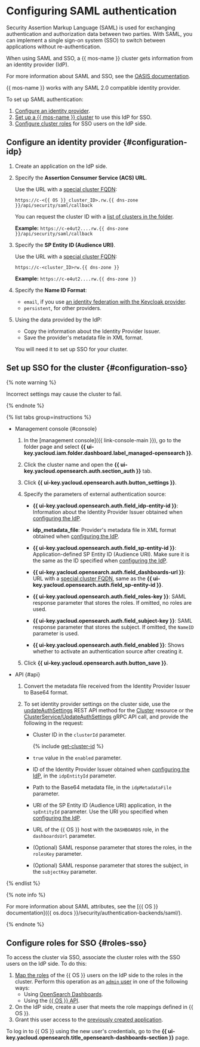 # Configuring SAML authentication

Security Assertion Markup Language (SAML) is used for exchanging authentication and authorization data between two parties. With SAML, you can implement a single sign-on system (SSO) to switch between applications without re-authentication.

When using SAML and SSO, a {{ mos-name }} cluster gets information from an identity provider (IdP).

For more information about SAML and SSO, see the [OASIS documentation](https://wiki.oasis-open.org/security/saml/).

{{ mos-name }} works with any SAML 2.0 compatible identity provider.

To set up SAML authentication:
1. [Configure an identity provider](#configuration-idp).
1. [Set up a {{ mos-name }} cluster](#configuration-sso) to use this IdP for SSO.
1. [Configure cluster roles](#roles-sso) for SSO users on the IdP side.

## Configure an identity provider {#configuration-idp}

1. Create an application on the IdP side.
1. Specify the **Assertion Consumer Service (ACS) URL**.

   Use the URL with a [special cluster FQDN](connect.md#special-fqdns):

   ```
   https://c-<{{ OS }}_cluster_ID>.rw.{{ dns-zone }}/api/security/saml/callback
   ```

   You can request the cluster ID with a [list of clusters in the folder](cluster-list.md#list-clusters).

   **Example:** `https://c-e4ut2....rw.{{ dns-zone }}/api/security/saml/callback`

1. Specify the **SP Entity ID (Audience URI)**.

   Use the URL with a [special cluster FQDN](connect.md#special-fqdns):

   ```
   https://c-<cluster_ID>rw.{{ dns-zone }}
   ```

   **Example:** `https://c-e4ut2....rw.{{ dns-zone }}`

1. Specify the **Name ID Format**:

   * `email`, if you use [an identity federation with the Keycloak provider](../../organization/tutorials/federations/integration-keycloak.md).
   * `persistent`, for other providers.

1. Using the data provided by the IdP:
   * Copy the information about the Identity Provider Issuer.
   * Save the provider's metadata file in XML format.

   You will need it to set up SSO for your cluster.

## Set up SSO for the cluster {#configuration-sso}

{% note warning %}

Incorrect settings may cause the cluster to fail.

{% endnote %}

{% list tabs group=instructions %}

- Management console {#console}

   1. In the [management console]({{ link-console-main }}), go to the folder page and select **{{ ui-key.yacloud.iam.folder.dashboard.label_managed-opensearch }}**.
   1. Click the cluster name and open the **{{ ui-key.yacloud.opensearch.auth.section_auth }}** tab.
   1. Click **{{ ui-key.yacloud.opensearch.auth.button_settings }}**.
   1. Specify the parameters of external authentication source:

      * **{{ ui-key.yacloud.opensearch.auth.field_idp-entity-id }}**: Information about the Identity Provider Issuer obtained when [configuring the IdP](#configuration-idp).

      * **idp_metadata_file**: Provider's metadata file in XML format obtained when [configuring the IdP](#configuration-idp).

      * **{{ ui-key.yacloud.opensearch.auth.field_sp-entity-id }}**: Application-defined SP Entity ID (Audience URI). Make sure it is the same as the ID specified when [configuring the IdP](#configuration-idp).

      * **{{ ui-key.yacloud.opensearch.auth.field_dashboards-url }}**: URL with a [special cluster FQDN](./connect.md#special-fqdns), same as the **{{ ui-key.yacloud.opensearch.auth.field_sp-entity-id }}**.

      * **{{ ui-key.yacloud.opensearch.auth.field_roles-key }}**: SAML response parameter that stores the roles. If omitted, no roles are used.

      * **{{ ui-key.yacloud.opensearch.auth.field_subject-key }}**: SAML response parameter that stores the subject. If omitted, the `NameID` parameter is used.

      * **{{ ui-key.yacloud.opensearch.auth.field_enabled }}**: Shows whether to activate an authentication source after creating it.

   1. Click **{{ ui-key.yacloud.opensearch.auth.button_save }}**.

- API {#api}

   1. Convert the metadata file received from the Identity Provider Issuer to Base64 format.
   1. To set identity provider settings on the cluster side, use the [updateAuthSettings](../api-ref/Cluster/updateAuthSettings.md) REST API method for the [Cluster](../api-ref/Cluster/index.md) resource or the [ClusterService/UpdateAuthSettings](../api-ref/grpc/cluster_service.md#UpdateAuthSettings) gRPC API call, and provide the following in the request:

      * Cluster ID in the `clusterId` parameter.

         {% include [get-cluster-id](../../_includes/managed-opensearch/get-cluster-id.md) %}

      * `true` value in the `enabled` parameter.
      * ID of the Identity Provider Issuer obtained when [configuring the IdP](#configuration-idp), in the `idpEntityId` parameter.
      * Path to the Base64 metadata file, in the `idpMetadataFile` parameter.
      * URI of the SP Entity ID (Audience URI) application, in the `spEntityId` parameter. Use the URI you specified when [configuring the IdP](#configuration-idp).
      * URL of the {{ OS }} host with the `DASHBOARDS` role, in the `dashboardsUrl` parameter.
      * (Optional) SAML response parameter that stores the roles, in the `rolesKey` parameter.
      * (Optional) SAML response parameter that stores the subject, in the `subjectKey` parameter.

{% endlist %}

{% note info %}

For more information about SAML attributes, see the [{{ OS }} documentation]({{ os.docs }}/security/authentication-backends/saml/).

{% endnote %}

## Configure roles for SSO {#roles-sso}

To access the cluster via SSO, associate the cluster roles with the SSO users on the IdP side. To do this:

1. [Map the roles](https://opensearch.org/docs/latest/security/access-control/users-roles/) of the {{ OS }} users on the IdP side to the roles in the cluster. Perform this operation as an [`admin` user](../concepts/index.md) in one of the following ways:
   * Using [OpenSearch Dashboards](https://opensearch.org/docs/latest/security/access-control/users-roles/#opensearch-dashboards-2).
   * Using the [{{ OS }} API](https://opensearch.org/docs/latest/security/access-control/api/#create-role-mapping).
1. On the IdP side, create a user that meets the role mappings defined in {{ OS }}.
1. Grant this user access to the [previously created application](#configuration-idp).

To log in to {{ OS }} using the new user's credentials, go to the **{{ ui-key.yacloud.opensearch.title_opensearch-dashboards-section }}** page.
